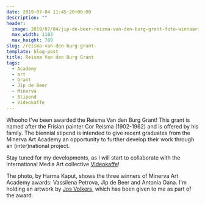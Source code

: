```yaml
---
date: 2019-07-04 11:45:20+00:00
description: ""
header:
  image: 2019/07/04/jip-de-beer-reisma-van-den-burg-grant-foto-winnaars-prijzen-academie-minerva.jpg
  max_width: 1183
  max_height: 789
slug: /reisma-van-den-burg-grant-
template: blog-post
title: Reisma Van den Burg Grant
tags:
  - Academy
  - art
  - Grant
  - Jip de Beer
  - Minerva
  - Stipend
  - Videokaffe
---
```


Whooho I've been awarded the Reisma Van den Burg Grant! This grant is named after the Frisian painter Cor Reisma (1902-1962) and is offered by his family. The biennial stipend is intended to give recent graduates from the Minerva Art Academy an opportunity to further develop their work through an (inter)national project.

Stay tuned for my developments, as I will start to collaborate with the international Media Art collective [Videokaffe](http://www.videokaffe.com)!

The photo, by Harma Kaput, shows the three winners of Minerva Art Academy awards: Vassilena Petrova, Jip de Beer and Antonia Oana. I'm holding an artwork by [Jos Volkers,](http://josvolkers.com) which has been given to me as part of the award.
